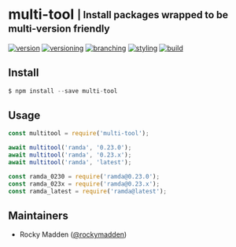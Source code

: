 # multi-tool <sub><sup>| Install packages wrapped to be multi-version friendly</sup></sub>
[![version](http://img.shields.io/badge/version-0.0.0-blue.svg)](https://www.npmjs.com/package/@cloudelements/multi-tool)
[![versioning](http://img.shields.io/badge/versioning-semver-blue.svg)](http://semver.org/)
[![branching](http://img.shields.io/badge/branching-github%20flow-blue.svg)](https://guides.github.com/introduction/flow/)
[![styling](http://img.shields.io/badge/code%20styling-XO-blue.svg)](https://github.com/sindresorhus/xo)
[![build](https://circleci.com/gh/cloud-elements/multi-tool.svg?style=shield)](https://circleci.com/gh/cloud-elements/multi-tool)

## Install
```javascript
$ npm install --save multi-tool
```

## Usage
```javascript
const multitool = require('multi-tool');

await multitool('ramda', '0.23.0');
await multitool('ramda', '0.23.x');
await multitool('ramda', 'latest');

const ramda_0230 = require('ramda@0.23.0');
const ramda_023x = require('ramda@0.23.x');
const ramda_latest = require('ramda@latest');
```

## Maintainers
* Rocky Madden ([@rockymadden](https://github.com/rockymadden))
